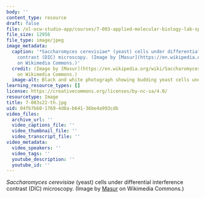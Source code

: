 ```yaml
---
body: ''
content_type: resource
draft: false
file: /ol-ocw-studio-app/courses/7-003-applied-molecular-biology-lab-spring-2022/7-003s22-th.jpg
file_size: 12956
file_type: image/jpeg
image_metadata:
  caption: '*Saccharomyces cerevisiae* (yeast) cells under differential interference
    contrast (DIC) microscopy. (Image by [Masur](https://en.wikipedia.org/wiki/Saccharomyces_cerevisiae#/media/File:S_cerevisiae_under_DIC_microscopy.jpg)
    on Wikimedia Commons.)'
  credit: (Image by [Masur](https://en.wikipedia.org/wiki/Saccharomyces_cerevisiae#/media/File:S_cerevisiae_under_DIC_microscopy.jpg)
    on Wikimedia Commons.)
  image-alt: Black and white photograph showing budding yeast cells under a microscope.
learning_resource_types: []
license: https://creativecommons.org/licenses/by-nc-sa/4.0/
resourcetype: Image
title: 7-003s22-th.jpg
uid: 04fb7b60-1769-4d8a-b641-36be4a993cdb
video_files:
  archive_url: ''
  video_captions_file: ''
  video_thumbnail_file: ''
  video_transcript_file: ''
video_metadata:
  video_speakers: ''
  video_tags: ''
  youtube_description: ''
  youtube_id: ''
---
```

*Saccharomyces cerevisiae* (yeast) cells under differential interference contrast (DIC) microscopy. (Image by [Masur](https://en.wikipedia.org/wiki/Saccharomyces_cerevisiae#/media/File:S_cerevisiae_under_DIC_microscopy.jpg) on Wikimedia Commons.)